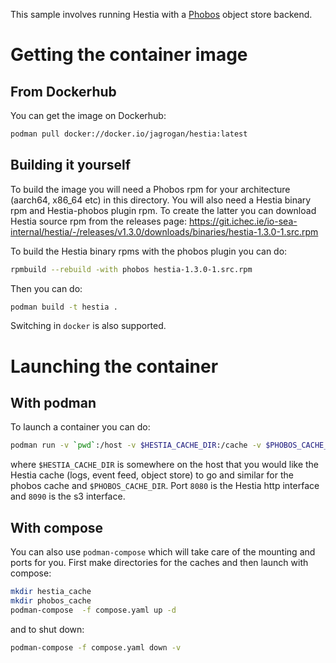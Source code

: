 This sample involves running Hestia with a [Phobos](https://github.com/cea-hpc/phobos) object store backend.

# Getting the container image

## From Dockerhub

You can get the image on Dockerhub:

```sh
podman pull docker://docker.io/jagrogan/hestia:latest
```

## Building it yourself

To build the image you will need a Phobos rpm for your architecture (aarch64, x86_64 etc) in this directory. You will also need a Hestia binary rpm and Hestia-phobos plugin rpm. To create the latter you can download Hestia source rpm from the releases page: https://git.ichec.ie/io-sea-internal/hestia/-/releases/v1.3.0/downloads/binaries/hestia-1.3.0-1.src.rpm

To build the Hestia binary rpms with the phobos plugin you can do:

```sh
rpmbuild --rebuild -with phobos hestia-1.3.0-1.src.rpm
```

Then you can do:

```sh
podman build -t hestia .
```

Switching in `docker` is also supported.

# Launching the container

## With podman

To launch a container you can do:

```sh
podman run -v `pwd`:/host -v $HESTIA_CACHE_DIR:/cache -v $PHOBOS_CACHE_DIR:/phobos_mount -p 8080:8080 -p 8090:8090 hestia
```

where `$HESTIA_CACHE_DIR` is somewhere on the host that you would like the Hestia cache (logs, event feed, object store) to go and similar for the phobos cache and `$PHOBOS_CACHE_DIR`. Port `8080` is the Hestia http interface and `8090` is the s3 interface.

## With compose

You can also use `podman-compose` which will take care of the mounting and ports for you. First make directories for the caches and then launch with compose:

```sh
mkdir hestia_cache
mkdir phobos_cache
podman-compose  -f compose.yaml up -d
```

and to shut down:

```sh
podman-compose -f compose.yaml down -v
```






